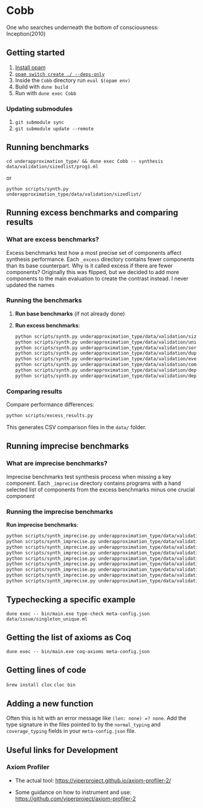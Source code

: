 # Cobb

One who searches underneath the bottom of consciousness: Inception(2010)

## Getting started

1. [Install opam](https://opam.ocaml.org/doc/Install.html)
2. [`opam switch create ./ --deps-only`](https://opam.ocamXl.org/blog/opam-local-switches/#A-reminder-about-switches)
3. Inside the `Cobb` directory run `eval $(opam env)`
4. Build with `dune build`
5. Run with `dune exec Cobb`

### Updating submodules

1. `git submodule sync`
2. `git submodule update --remote`

## Running benchmarks

`cd underapproximation_type/ && dune exec Cobb -- synthesis data/validation/sizedlist/prog1.ml`

or

`python scripts/synth.py underapproximation_type/data/validation/sizedlist/`

## Running excess benchmarks and comparing results

### What are excess benchmarks?

Excess benchmarks test how a most precise set of components affect synthesis
performance. Each `_excess` directory contains fewer components than its base
counterpart. Why is it called excess if there are fewer components? Originally
this was flipped, but we decided to add more components to the main evaluation to
create the contrast instead. I never updated the names

### Running the benchmarks

1. **Run base benchmarks** (if not already done)

2. **Run excess benchmarks**:

   ```bash
   python scripts/synth.py underapproximation_type/data/validation/sizedlist_excess/
   python scripts/synth.py underapproximation_type/data/validation/uniquelist_excess/
   python scripts/synth.py underapproximation_type/data/validation/sortedlist_excess/
   python scripts/synth.py underapproximation_type/data/validation/duplicatelist_excess/
   python scripts/synth.py underapproximation_type/data/validation/even_list_excess/
   python scripts/synth.py underapproximation_type/data/validation/complete_tree_excess/
   python scripts/synth.py underapproximation_type/data/validation/depthtree_excess/
   python scripts/synth.py underapproximation_type/data/validation/depth_bst_excess/
   ```

### Comparing results

Compare performance differences:

```bash
python scripts/excess_results.py
```

This generates CSV comparison files in the `data/` folder.

## Running imprecise benchmarks

### What are imprecise benchmarks?

Imprecise benchmarks test synthesis process when missing a key component. Each
`_imprecise` directory contains programs with a hand selected list of components
from the excess benchmarks minus one crucial component

### Running the imprecise benchmarks

**Run imprecise benchmarks**:

```bash
python scripts/synth_imprecise.py underapproximation_type/data/validation/sizedlist_imprecise/
python scripts/synth_imprecise.py underapproximation_type/data/validation/uniquelist_imprecise/
python scripts/synth_imprecise.py underapproximation_type/data/validation/sortedlist_imprecise/
python scripts/synth_imprecise.py underapproximation_type/data/validation/duplicatelist_imprecise/
python scripts/synth_imprecise.py underapproximation_type/data/validation/even_list_imprecise/
python scripts/synth_imprecise.py underapproximation_type/data/validation/complete_tree_imprecise/
python scripts/synth_imprecise.py underapproximation_type/data/validation/depthtree_imprecise/
python scripts/synth_imprecise.py underapproximation_type/data/validation/depth_bst_imprecise/
python scripts/synth_imprecise.py underapproximation_type/data/validation/rbtree_imprecise/
```

## Typechecking a specific example

`dune exec -- bin/main.exe type-check meta-config.json data/issue/singleton_unique.ml`

## Getting the list of axioms as Coq

`dune exec -- bin/main.exe coq-axioms meta-config.json`

## Getting lines of code

`brew install cloc`
`cloc bin`

## Adding a new function

Often this is hit with an error message like `(len: none) =? none`. Add the type
signature in the files pointed to by the `normal_typing` and `coverage_typing`
fields in your `meta-config.json` file.

## Useful links for Development

### Axiom Profiler

- The actual tool:
<https://viperproject.github.io/axiom-profiler-2/>

- Some guidance on how to instrument and use:
<https://github.com/viperproject/axiom-profiler-2>
